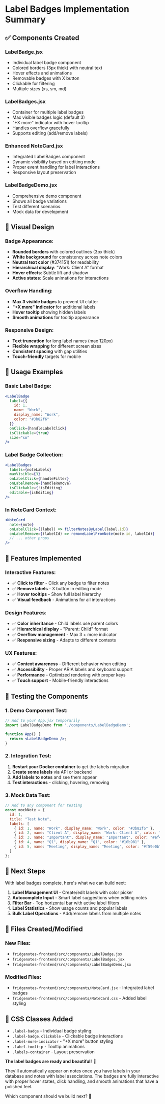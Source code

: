 # Label Badges Implementation Summary

## ✅ Components Created

### **LabelBadge.jsx**
- Individual label badge component
- Colored borders (3px thick) with neutral text
- Hover effects and animations
- Removable badges with X button
- Clickable for filtering
- Multiple sizes (xs, sm, md)

### **LabelBadges.jsx**
- Container for multiple label badges
- Max visible badges logic (default 3)
- "+X more" indicator with hover tooltip
- Handles overflow gracefully
- Supports editing (add/remove labels)

### **Enhanced NoteCard.jsx**
- Integrated LabelBadges component
- Dynamic visibility based on editing mode
- Proper event handling for label interactions
- Responsive layout preservation

### **LabelBadgeDemo.jsx**
- Comprehensive demo component
- Shows all badge variations
- Test different scenarios
- Mock data for development

## 🎨 Visual Design

### **Badge Appearance:**
- **Rounded borders** with colored outlines (3px thick)
- **White background** for consistency across note colors
- **Neutral text color** (#374151) for readability
- **Hierarchical display**: "Work: Client A" format
- **Hover effects**: Subtle lift and shadow
- **Active states**: Scale animations for interactions

### **Overflow Handling:**
- **Max 3 visible badges** to prevent UI clutter
- **"+X more" indicator** for additional labels
- **Hover tooltip** showing hidden labels
- **Smooth animations** for tooltip appearance

### **Responsive Design:**
- **Text truncation** for long label names (max 120px)
- **Flexible wrapping** for different screen sizes
- **Consistent spacing** with gap utilities
- **Touch-friendly** targets for mobile

## 🔧 Usage Examples

### **Basic Label Badge:**
```jsx
<LabelBadge 
  label={{
    id: 1,
    name: "Work",
    display_name: "Work",
    color: "#3b82f6"
  }}
  onClick={handleLabelClick}
  isClickable={true}
  size="sm"
/>
```

### **Label Badge Collection:**
```jsx
<LabelBadges 
  labels={noteLabels}
  maxVisible={3}
  onLabelClick={handleFilter}
  onLabelRemove={handleRemove}
  isClickable={!isEditing}
  editable={isEditing}
/>
```

### **In NoteCard Context:**
```jsx
<NoteCard
  note={note}
  onLabelClick={(label) => filterNotesByLabel(label.id)}
  onLabelRemove={(labelId) => removeLabelFromNote(note.id, labelId)}
  // ... other props
/>
```

## 🎯 Features Implemented

### **Interactive Features:**
- ✅ **Click to filter** - Click any badge to filter notes
- ✅ **Remove labels** - X button in editing mode
- ✅ **Hover tooltips** - Show full label hierarchy
- ✅ **Visual feedback** - Animations for all interactions

### **Design Features:**
- ✅ **Color inheritance** - Child labels use parent colors
- ✅ **Hierarchical display** - "Parent: Child" format
- ✅ **Overflow management** - Max 3 + more indicator
- ✅ **Responsive sizing** - Adapts to different contexts

### **UX Features:**
- ✅ **Context awareness** - Different behavior when editing
- ✅ **Accessibility** - Proper ARIA labels and keyboard support
- ✅ **Performance** - Optimized rendering with proper keys
- ✅ **Touch support** - Mobile-friendly interactions

## 🧪 Testing the Components

### **1. Demo Component Test:**
```jsx
// Add to your App.jsx temporarily
import LabelBadgeDemo from './components/LabelBadgeDemo';

function App() {
  return <LabelBadgeDemo />;
}
```

### **2. Integration Test:**
1. **Restart your Docker container** to get the labels migration
2. **Create some labels** via API or backend
3. **Add labels to notes** and see them appear
4. **Test interactions** - clicking, hovering, removing

### **3. Mock Data Test:**
```javascript
// Add to any component for testing
const mockNote = {
  id: 1,
  title: "Test Note",
  labels: [
    { id: 1, name: "Work", display_name: "Work", color: "#3b82f6" },
    { id: 2, name: "Client A", display_name: "Work: Client A", color: "#3b82f6" },
    { id: 3, name: "Important", display_name: "Important", color: "#ef4444" },
    { id: 4, name: "Q1", display_name: "Q1", color: "#10b981" },
    { id: 5, name: "Meeting", display_name: "Meeting", color: "#f59e0b" }
  ]
};
```

## 🚀 Next Steps

With label badges complete, here's what we can build next:

1. **Label Management UI** - Create/edit labels with color picker
2. **Autocomplete Input** - Smart label suggestions when editing notes  
3. **Filter Bar** - Top horizontal bar with active label filters
4. **Label Statistics** - Show usage counts and popular labels
5. **Bulk Label Operations** - Add/remove labels from multiple notes

## 📁 Files Created/Modified

### **New Files:**
- `fridgenotes-frontend/src/components/LabelBadge.jsx`
- `fridgenotes-frontend/src/components/LabelBadges.jsx` 
- `fridgenotes-frontend/src/components/LabelBadgeDemo.jsx`

### **Modified Files:**
- `fridgenotes-frontend/src/components/NoteCard.jsx` - Integrated label badges
- `fridgenotes-frontend/src/components/NoteCard.css` - Added label styling

## 🎨 CSS Classes Added

- `.label-badge` - Individual badge styling
- `.label-badge.clickable` - Clickable badge interactions
- `.label-more-indicator` - "+X more" button styling
- `.label-tooltip` - Tooltip animations
- `.labels-container` - Layout preservation

**The label badges are ready and beautiful!** 🎉

They'll automatically appear on notes once you have labels in your database and notes with label associations. The badges are fully interactive with proper hover states, click handling, and smooth animations that have a polished feel.

Which component should we build next? 🚀
